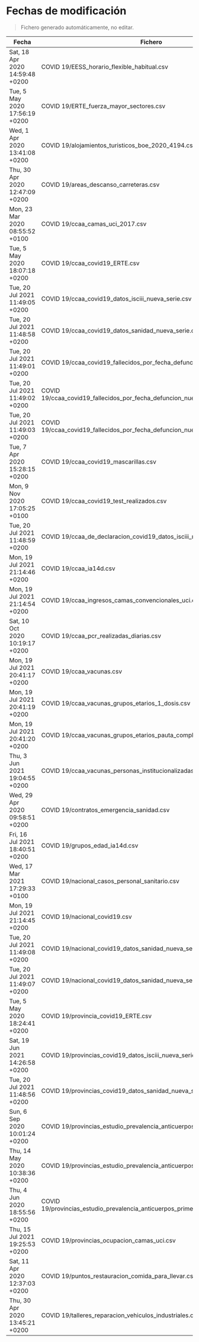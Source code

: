 # Fechas de modificación

> Fichero generado automáticamente, no editar.

| Fecha                           | Fichero                  |
|---------------------------------|--------------------------|
| Sat, 18 Apr 2020 14:59:48 +0200  | COVID 19/EESS_horario_flexible_habitual.csv |
| Tue, 5 May 2020 17:56:19 +0200  | COVID 19/ERTE_fuerza_mayor_sectores.csv |
| Wed, 1 Apr 2020 13:41:08 +0200  | COVID 19/alojamientos_turisticos_boe_2020_4194.csv |
| Thu, 30 Apr 2020 12:47:09 +0200  | COVID 19/areas_descanso_carreteras.csv |
| Mon, 23 Mar 2020 08:55:52 +0100  | COVID 19/ccaa_camas_uci_2017.csv |
| Tue, 5 May 2020 18:07:18 +0200  | COVID 19/ccaa_covid19_ERTE.csv |
| Tue, 20 Jul 2021 11:49:05 +0200  | COVID 19/ccaa_covid19_datos_isciii_nueva_serie.csv |
| Tue, 20 Jul 2021 11:48:58 +0200  | COVID 19/ccaa_covid19_datos_sanidad_nueva_serie.csv |
| Tue, 20 Jul 2021 11:49:01 +0200  | COVID 19/ccaa_covid19_fallecidos_por_fecha_defuncion_nueva_serie.csv |
| Tue, 20 Jul 2021 11:49:02 +0200  | COVID 19/ccaa_covid19_fallecidos_por_fecha_defuncion_nueva_serie_long.csv |
| Tue, 20 Jul 2021 11:49:03 +0200  | COVID 19/ccaa_covid19_fallecidos_por_fecha_defuncion_nueva_serie_original.csv |
| Tue, 7 Apr 2020 15:28:15 +0200  | COVID 19/ccaa_covid19_mascarillas.csv |
| Mon, 9 Nov 2020 17:05:25 +0100  | COVID 19/ccaa_covid19_test_realizados.csv |
| Tue, 20 Jul 2021 11:48:59 +0200  | COVID 19/ccaa_de_declaracion_covid19_datos_isciii_nueva_serie.csv |
| Mon, 19 Jul 2021 21:14:46 +0200  | COVID 19/ccaa_ia14d.csv |
| Mon, 19 Jul 2021 21:14:54 +0200  | COVID 19/ccaa_ingresos_camas_convencionales_uci.csv |
| Sat, 10 Oct 2020 10:19:17 +0200  | COVID 19/ccaa_pcr_realizadas_diarias.csv |
| Mon, 19 Jul 2021 20:41:17 +0200  | COVID 19/ccaa_vacunas.csv |
| Mon, 19 Jul 2021 20:41:19 +0200  | COVID 19/ccaa_vacunas_grupos_etarios_1_dosis.csv |
| Mon, 19 Jul 2021 20:41:20 +0200  | COVID 19/ccaa_vacunas_grupos_etarios_pauta_completa.csv |
| Thu, 3 Jun 2021 19:04:55 +0200  | COVID 19/ccaa_vacunas_personas_institucionalizadas.csv |
| Wed, 29 Apr 2020 09:58:51 +0200  | COVID 19/contratos_emergencia_sanidad.csv |
| Fri, 16 Jul 2021 18:40:51 +0200  | COVID 19/grupos_edad_ia14d.csv |
| Wed, 17 Mar 2021 17:29:33 +0100  | COVID 19/nacional_casos_personal_sanitario.csv |
| Mon, 19 Jul 2021 21:14:45 +0200  | COVID 19/nacional_covid19.csv |
| Tue, 20 Jul 2021 11:49:08 +0200  | COVID 19/nacional_covid19_datos_sanidad_nueva_serie.csv |
| Tue, 20 Jul 2021 11:49:07 +0200  | COVID 19/nacional_covid19_datos_sanidad_nueva_serie_grupos_edad.csv |
| Tue, 5 May 2020 18:24:41 +0200  | COVID 19/provincia_covid19_ERTE.csv |
| Sat, 19 Jun 2021 14:26:58 +0200  | COVID 19/provincias_covid19_datos_isciii_nueva_serie.csv |
| Tue, 20 Jul 2021 11:48:56 +0200  | COVID 19/provincias_covid19_datos_sanidad_nueva_serie.csv |
| Sun, 6 Sep 2020 10:01:24 +0200  | COVID 19/provincias_estudio_prevalencia_anticuerpos_final.csv |
| Thu, 14 May 2020 10:38:36 +0200  | COVID 19/provincias_estudio_prevalencia_anticuerpos_primera_ronda.csv |
| Thu, 4 Jun 2020 18:55:56 +0200  | COVID 19/provincias_estudio_prevalencia_anticuerpos_primera_y_segunda_ronda.csv |
| Thu, 15 Jul 2021 19:25:53 +0200  | COVID 19/provincias_ocupacion_camas_uci.csv |
| Sat, 11 Apr 2020 12:37:03 +0200  | COVID 19/puntos_restauracion_comida_para_llevar.csv |
| Thu, 30 Apr 2020 13:45:21 +0200  | COVID 19/talleres_reparacion_vehiculos_industriales.csv |
